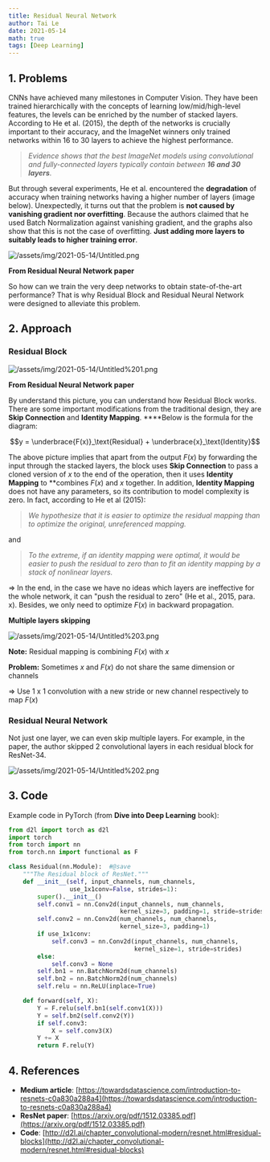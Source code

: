 ```yaml
---
title: Residual Neural Network
author: Tai Le
date: 2021-05-14
math: true
tags: [Deep Learning]
---
```


## 1. Problems

CNNs have achieved many milestones in Computer Vision. They have been trained hierarchically with the concepts of learning low/mid/high-level features, the levels can be enriched by the number of stacked layers. According to He et al. (2015), the depth of the networks is crucially important to their accuracy, and the ImageNet winners only trained networks within 16 to 30 layers to achieve the highest performance.

> *Evidence shows that the best ImageNet models using convolutional and fully-connected layers typically contain between **16 and 30 layers**.*

But through several experiments, He et al. encountered the **degradation** of accuracy when training networks having a higher number of layers (image below). Unexpectedly, it turns out that the problem is **not caused by vanishing gradient nor overfitting**. Because the authors claimed that he used Batch Normalization against vanishing gradient, and the graphs also show that this is not the case of overfitting. **Just adding more layers to suitably leads to higher training error**.

![/assets/img/2021-05-14/Untitled.png](/assets/img/2021-05-14/Untitled.png)

**From Residual Neural Network paper**

So how can we train the very deep networks to obtain state-of-the-art performance? That is why Residual Block and Residual Neural Network were designed to alleviate this problem.

## 2. Approach

### **Residual Block**

![/assets/img/2021-05-14/Untitled%201.png](/assets/img/2021-05-14/Untitled%201.png)

**From Residual Neural Network paper**

By understand this picture, you can understand how Residual Block works. There are some important modifications from the traditional design, they are **Skip Connection** and **Identity Mapping**. ****Below is the formula for the diagram:

$$y = \underbrace{F(x)}_\text{Residual} + \underbrace{x}_\text{Identity}$$

The above picture implies that apart from the output $F(x)$ by forwarding the input through the stacked layers, the block uses **Skip Connection** to pass a cloned version of $x$ to the end of the operation, then it uses **Identity Mapping** to **combines $F(x)$ and $x$ together. In addition, **Identity Mapping** does not have any parameters, so its contribution to model complexity is zero. In fact, according to He et al (2015):

> *We hypothesize that it is easier to optimize the residual mapping than to optimize the original, unreferenced mapping.*

and

> *To the extreme, if an identity mapping were optimal, it would be easier to push the residual to zero than to fit an identity mapping by a stack of nonlinear layers.*

⇒ In the end, in the case we have no ideas which layers are ineffective for the whole network, it can "push the residual to zero" (He et al., 2015, para. x). Besides, we only need to optimize $F(x)$ in backward propagation.

**Multiple layers skipping**

![/assets/img/2021-05-14/Untitled%203.png](/assets/img/2021-05-14/Untitled%203.png)

**Note:** Residual mapping is combining $F(x)$ with $x$

**Problem:** Sometimes $x$ and $F(x)$ do not share the same dimension or channels

⇒ Use 1 x 1 convolution with a new stride or new channel respectively to map $F(x)$

### **Residual Neural Network**

Not just one layer, we can even skip multiple layers. For example, in the paper, the author skipped 2 convolutional layers in each residual block for ResNet-34.

![/assets/img/2021-05-14/Untitled%202.png](/assets/img/2021-05-14/Untitled%202.png)


## 3. Code

Example code in PyTorch (from **Dive into Deep Learning** book):

```python
from d2l import torch as d2l
import torch
from torch import nn
from torch.nn import functional as F

class Residual(nn.Module):  #@save
    """The Residual block of ResNet."""
    def __init__(self, input_channels, num_channels,
                 use_1x1conv=False, strides=1):
        super().__init__()
        self.conv1 = nn.Conv2d(input_channels, num_channels,
                               kernel_size=3, padding=1, stride=strides)
        self.conv2 = nn.Conv2d(num_channels, num_channels,
                               kernel_size=3, padding=1)
        if use_1x1conv:
            self.conv3 = nn.Conv2d(input_channels, num_channels,
                                   kernel_size=1, stride=strides)
        else:
            self.conv3 = None
        self.bn1 = nn.BatchNorm2d(num_channels)
        self.bn2 = nn.BatchNorm2d(num_channels)
        self.relu = nn.ReLU(inplace=True)

    def forward(self, X):
        Y = F.relu(self.bn1(self.conv1(X)))
        Y = self.bn2(self.conv2(Y))
        if self.conv3:
            X = self.conv3(X)
        Y += X
        return F.relu(Y)
```

## 4. References

- **Medium article**: [https://towardsdatascience.com/introduction-to-resnets-c0a830a288a4](https://towardsdatascience.com/introduction-to-resnets-c0a830a288a4)
- **ResNet paper**: [https://arxiv.org/pdf/1512.03385.pdf](https://arxiv.org/pdf/1512.03385.pdf)
- **Code**: [http://d2l.ai/chapter_convolutional-modern/resnet.html#residual-blocks](http://d2l.ai/chapter_convolutional-modern/resnet.html#residual-blocks)